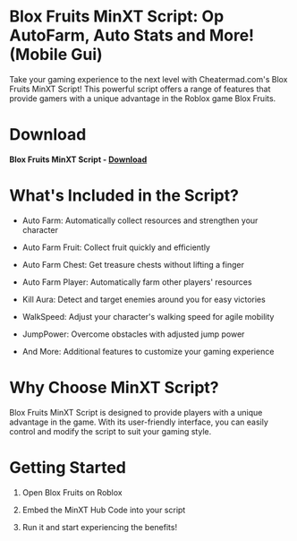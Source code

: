 # Blox Fruits MinXT Script: Op AutoFarm, Auto Stats and More! (Mobile Gui)

Take your gaming experience to the next level with Cheatermad.com's Blox Fruits MinXT Script! This powerful script offers a range of features that provide gamers with a unique advantage in the Roblox game Blox Fruits.

# Download

**Blox Fruits MinXT Script - [Download](https://dlgram.com/iKbta)**

# What's Included in the Script?

- Auto Farm: Automatically collect resources and strengthen your character

- Auto Farm Fruit: Collect fruit quickly and efficiently

- Auto Farm Chest: Get treasure chests without lifting a finger

- Auto Farm Player: Automatically farm other players' resources

- Kill Aura: Detect and target enemies around you for easy victories

- WalkSpeed: Adjust your character's walking speed for agile mobility

- JumpPower: Overcome obstacles with adjusted jump power

- And More: Additional features to customize your gaming experience

# Why Choose MinXT Script? 

Blox Fruits MinXT Script is designed to provide players with a unique advantage in the game. With its user-friendly interface, you can easily control and modify the script to suit your gaming style.

# Getting Started 

1. Open Blox Fruits on Roblox

2. Embed the MinXT Hub Code into your script

3. Run it and start experiencing the benefits!



